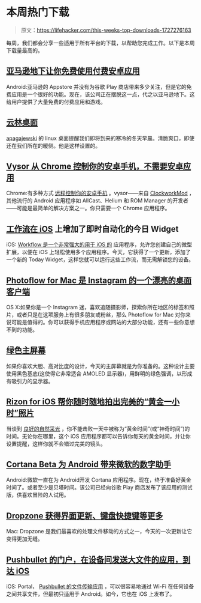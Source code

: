# 本周热门下载

> 原文：<https://lifehacker.com/this-weeks-top-downloads-1727276163>

每周，我们都会分享一些适用于所有平台的下载，以帮助您完成工作。以下是本周下载量最高的。



## [亚马逊地下让你免费使用付费安卓应用](http://lifehacker.com/amazon-underground-gives-you-free-access-to-paid-androi-1726751621#_ga=1.139504886.410417895.1430444016)

Android:亚马逊的 Appstore 并没有为谷歌 Play 商店带来多少关注，但是它的免费应用是一个很好的功能。现在，该公司正在摆脱这一点，代之以亚马逊地下。这给用户提供了大量免费的付费应用和游戏。

## [云林桌面](http://lifehacker.com/the-forest-of-the-clouds-desktop-1726509106)

[apagajewski](https://www.flickr.com/photos/124439106@N04/) 的 linux 桌面提醒我们即将到来的寒冷的冬天早晨。清脆爽口，即使还在我们所在的暖侧。他是这样设置的。

## [Vysor 从 Chrome 控制你的安卓手机，不需要安卓应用](http://lifehacker.com/vysor-controls-your-android-phone-from-chrome-no-andro-1726335505)

Chrome:有多种方式 [远程控制你的安卓手机](http://lifehacker.com/the-best-desktop-manager-for-android-1642628063) 。vysor——来自 [ClockworkMod](https://play.google.com/store/apps/developer?id=ClockworkMod) ，其他流行的 Android 应用程序如 AllCast、Helium 和 ROM Manager 的开发者——可能是最简单的解决方案之一。你只需要一个 Chrome 应用程序。

## [工作流在 iOS](http://lifehacker.com/workflow-adds-a-today-widget-for-instant-automation-on-1726936708) 上增加了即时自动化的今日 Widget

iOS: [Workflow 是一个非常强大的用于 iOS 的](http://lifehacker.com/how-to-create-your-own-ios-apps-and-extensions-with-wor-1672952936) 应用程序，允许您创建自己的微型扩展，以便在 iOS 上轻松使用多个应用程序。今天，它获得了一个更新，添加了一个新的 Today Widget，这样您就可以运行这些工作流，而无需解锁您的设备。

## [Photoflow for Mac 是 Instagram 的一个漂亮的桌面客户端](http://lifehacker.com/photoflow-for-mac-is-a-beautiful-desktop-client-for-ins-1725045165)

OS X:如果你是一个 Instagram 迷，喜欢追随摄影师，探索你所在地区的标签和照片，或者只是在这项服务上有很多朋友或粉丝，那么 Photoflow for Mac 对你来说可能是值得的。你可以获得手机应用程序或网站的大部分功能，还有一些你意想不到的功能。

## [绿色主屏幕](http://lifehacker.com/the-green-home-screen-1727029206)

如果你喜欢大胆、高对比度的设计，今天的主屏幕就是为你准备的。这种设计主要使用黑色基底(这使得它非常适合 AMOLED 显示器)，用鲜明的绿色强调，以形成有吸引力的显示器。

## [Rizon for iOS 帮你随时随地拍出完美的“黄金一小时”照片](http://lifehacker.com/rizon-for-ios-helps-you-take-the-perfect-golden-hour-1726779413)

当谈到 [良好的自然采光](http://lifehacker.com/how-to-improve-your-photos-and-videos-with-affordable-l-1715963400) ，你不能击败一天中被称为“黄金时间”(或“神奇时间”)的时间。无论你在哪里，这个 iOS 应用程序都可以告诉你每天的黄金时间，并让你设置提醒，这样你就不会错过完美的镜头。

## [Cortana Beta 为 Android 带来微软的数字助手](http://lifehacker.com/cortana-beta-brings-microsofts-digital-assistant-to-and-1726134661)

Android:微软一直在为 Android开发 Cortana 应用程序。现在，终于准备好黄金时间了。或者至少是贝塔时间。该公司已经向谷歌 Play 商店发布了该应用的测试版，供喜欢冒险的人试用。

## [Dropzone 获得界面更新、键盘快捷键等更多](http://lifehacker.com/dropzone-gets-an-interface-update-keyboard-shortcuts-1726420861)

Mac: Dropzone 是我们最喜欢的处理文件移动的方式之一，今天的一次更新让它变得更加无缝。

## [Pushbullet 的门户，在设备间发送大文件的应用，到达 iOS](http://lifehacker.com/pushbullets-portal-the-app-that-sends-large-files-betw-1726661874)

iOS: Portal， [Pushbullet 的文件传输应用](http://lifehacker.com/portal-by-pushbullet-sends-large-files-between-device-1711920162) ，可以很容易地通过 Wi-Fi 在任何设备之间共享文件，但最初只适用于 Android。如今，它也在 iOS 上发布了。